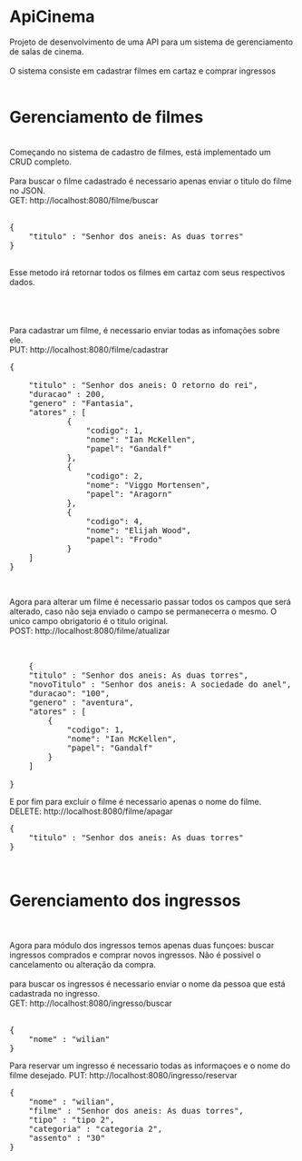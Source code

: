 # ApiCinema</br>
Projeto de desenvolvimento de uma API para um sistema de gerenciamento de salas de cinema.</br>
</br>
O sistema consiste em cadastrar filmes em cartaz e comprar ingressos</br>
</br>
<h1> Gerenciamento de filmes </h1></br>
Começando no sistema de cadastro de filmes, está implementado um CRUD completo.</br>
</br>
Para buscar o filme cadastrado é necessario apenas enviar o titulo do filme no JSON.</br>
GET: http://localhost:8080/filme/buscar</br>
</br>
<pre>
{
	"titulo" : "Senhor dos aneis: As duas torres"
}
</pre>
</br>
Esse metodo irá retornar todos os filmes em cartaz com seus respectivos dados.</br>
</br></br></br></br>
Para cadastrar um filme, é necessario enviar todas as infomações sobre ele.</br>
PUT: http://localhost:8080/filme/cadastrar</br>
<pre>
{</br>
	"titulo" : "Senhor dos aneis: O retorno do rei",
	"duracao" : 200,
	"genero" : "Fantasia",
	"atores" : [
			{
				"codigo": 1,
				"nome": "Ian McKellen",
				"papel": "Gandalf"
			},
			{
				"codigo": 2,
				"nome": "Viggo Mortensen",
				"papel": "Aragorn"
			},
			{
				"codigo": 4,
				"nome": "Elijah Wood",
				"papel": "Frodo"
			}
	]
}</pre></br>

Agora para alterar um filme é necessario passar todos os campos que será alterado, caso não seja enviado o campo se permanecerra o mesmo. O unico campo obrigatorio é o titulo original.</br>
POST: http://localhost:8080/filme/atualizar</br>
<pre></br>
	{
	"titulo" : "Senhor dos aneis: As duas torres",
	"novoTitulo" : "Senhor dos aneis: A sociedade do anel",
	"duracao": "100",
	"genero" : "aventura",
	"atores" : [
		{
			"codigo": 1,
			"nome": "Ian McKellen",
			"papel": "Gandalf"
		}
	]

}
</pre>

E por fim para excluir o filme é necessario apenas o nome do filme.</br>
DELETE: http://localhost:8080/filme/apagar</br>

<pre>
{
	"titulo" : "Senhor dos aneis: As duas torres"
}
</pre>
</br>
<h1> Gerenciamento dos ingressos</h1></br>
</br>
Agora para módulo dos ingressos temos apenas duas funçoes: buscar ingressos comprados e comprar novos ingressos. Não é possivel o cancelamento ou alteração da compra.</br>
</br>
para buscar os ingressos é necessario enviar o nome da pessoa que está cadastrada no ingresso.</br>
GET: http://localhost:8080/ingresso/buscar</br>
</br>
<pre>
{
	"nome" : "wilian"
}
</pre>
</pre>
Para reservar um ingresso é necessario todas as informaçoes e o nome do filme desejado.</pre>
PUT: http://localhost:8080/ingresso/reservar </pre>
</pre>
<pre>
{
	"nome" : "wilian",
	"filme" : "Senhor dos aneis: As duas torres",
	"tipo" : "tipo 2",
	"categoria" : "categoria 2",
	"assento" : "30"
}
</pre>

